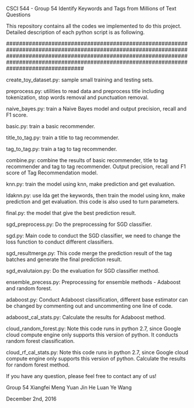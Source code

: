 CSCI 544 - Group 54
Identify Keywords and Tags from Millions of Text Questions

This repository contains all the codes we implemented to do this project. Detailed description of each python script is as following.

########################################################################################################################################################################################################################################################

create_toy_dataset.py: sample small training and testing sets.

preprocess.py: utilities to read data and preprocess title including tokenization, stop words removal and punctuation removal.

naive_bayes.py: train a Naive Bayes model and output precision, recall and F1 score.

basic.py: train a basic recommender.

title_to_tag.py: train a title to tag recommender.

tag_to_tag.py: train a tag to tag recommender.

combine.py: combine the results of basic recommender, title to tag recommender and tag to tag recommender. Output precision, recall and F1 score of Tag Recommendation model.

knn.py: train the model using knn, make prediction and get evaluation.

ldaknn.py: use lda get the keywords, then train the model using knn, make prediction and get evaluation. this code is also used to turn parameters.

final.py: the model that give the best prediction result.

sgd_preprocess.py: Do the preprocessing for SGD classifier.

sgd.py: Main code to conduct the SGD classifier, we need to change the loss function to conduct different classifiers.

sgd_resultmerge.py: This code merge the prediction result of the tag batches and generate the final prediction result.

sgd_evalutaion.py: Do the evaluation for SGD classifier method.

ensemble_precess.py: Preprocessing for ensemble methods - Adaboost and random forest.

adaboost.py: Conduct Adaboost classification, different base estimator can be changed by commenting out and uncommenting one line of code.

adaboost_cal_stats.py: Calculate the results for Adaboost method.

cloud_random_forest.py: Note this code runs in python 2.7, since Google cloud compute engine only supports this version of python. It conducts random forest classification.

cloud_rf_cal_stats.py: Note this code runs in python 2.7, since Google cloud compute engine only supports this version of python. Calculate the results for random forest method.


If you have any question, please feel free to contact any of us!

Group 54
Xiangfei Meng
Yuan Jin
He Luan
Ye Wang

December 2nd, 2016

